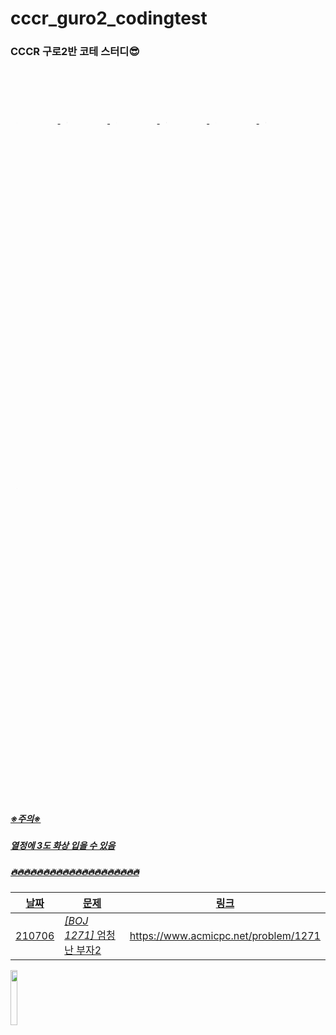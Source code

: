 # cccr_guro2_codingtest

### CCCR 구로2반 코테 스터디😎

<a href="https://github.com/zzerii">
<img src = "https://avatars.githubusercontent.com/u/61822411?v=4" width="15%" style="border-radius: 50%" />
<a href="https://github.com/parkbyungnam">
<img src = "https://avatars.githubusercontent.com/u/57394605?v=4" width="15%" style="border-radius: 50%" />
<a href="https://github.com/aboova">
<img src = "https://avatars.githubusercontent.com/u/57314841?v=4" width="15%" style="border-radius: 50%" />
<a href="https://github.com/BaekSeongTak">
<img src = "https://avatars.githubusercontent.com/u/86943528?v=4" width="15%" style="border-radius: 50%" />
<a href="https://github.com/ndiepray">
<img src = "https://avatars.githubusercontent.com/u/86943561?v=4" width="15%" style="border-radius: 50%" />
<a href="https://github.com/gmlwpfEh">
<img src = "https://avatars.githubusercontent.com/u/86943596?v=4" width="15%" style="border-radius: 50%" />
<a href="https://github.com/nxxxtyetdecided">
<img src = "https://avatars.githubusercontent.com/u/86827063?v=4" width="15%" style="border-radius: 50%" />



##### ※주의※

##### 열정에 3도 화상 입을 수 있음

##### 🔥🔥🔥🔥🔥🔥🔥🔥🔥🔥🔥🔥🔥🔥🔥🔥🔥🔥🔥🔥


| 날짜   | 문제                      | 링크                                 |
| ------ | ------------------------- | ------------------------------------ |
| 210706 | _[BOJ 1271]_ 엄청난 부자2 | https://www.acmicpc.net/problem/1271 |

<a href="https://github.com/zzerii">
<img src = "https://user-images.githubusercontent.com/37285946/106130812-2c8f0280-61a5-11eb-968c-2cdff9049eb0.png" width="15%" /></a>
